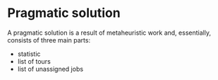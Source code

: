 # Pragmatic solution

A pragmatic solution is a result of metaheuristic work and, essentially, consists of three main parts:

* statistic
* list of tours
* list of unassigned jobs
